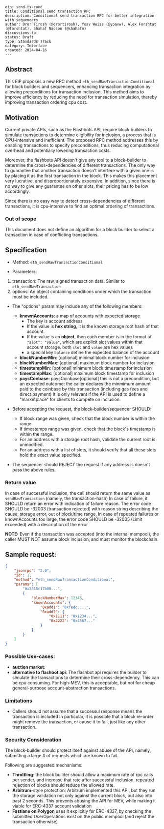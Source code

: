 ```---
eip: send-tx-cond
title: Conditional send transaction RPC
description: Conditional send transaction RPC for better integration with sequencers
author: Dror Tirosh (@drortirosh), Yoav Weiss (@yoavw), Alex Forshtat (@forshtat), Shahaf Nacson (@shahafn)
discussions-to:
status: Draft
type: Standards Track
category: Interface
created: 2024-04-16
---
```

## Abstract

This EIP proposes a new RPC method `eth_sendRawTransactionConditional` for block builders and sequencers, enhancing transaction integration by allowing preconditions for transaction inclusion. This method aims to improve efficiency by reducing the need for transaction simulation, thereby improving transaction ordering cpu cost.

## Motivation

Current private APIs, such as the Flashbots API, require block builders to simulate transactions to determine eligibility for inclusion, a process that is CPU-intensive and inefficient. The proposed RPC method addresses this by enabling transactions to specify preconditions, thus reducing computational overhead and potentially lowering transaction costs.

Moreover, the flashbots API doesn't give any tool to a block-builder to determine the cross-dependencies of different transactions. The only way to guarantee that another transaction doesn't interfere with a given one is by placing it as the first transaction in the block.
This makes this placement very lucrative, and disproportionately expensive.
In addition, since there is no way to give any guarantee on other slots, their pricing has to be low accordingly.

Since there is no easy way to detect cross-dependencies of different transactions, it is cpu-intensive to find an optimal ordering of transactions.


### Out of scope

This document does not define an algorithm for a block builder to select a transaction in case of conflicting transactions.

## Specification

* Method: `eth_sendRawTransactionConditional`

* Parameters:

1.   transaction: The raw, signed transaction data. Similar to `eth_sendRawTransaction`
2. options: An object containing conditions under which the transaction must be included.
* The "options" param may include any of the following members:
    * **knownAccounts**: a map of accounts with expected storage
        * The key is account address
        * If the value is **hex string**, it is the known storage root hash of that account.
        * If the value is an **object**, then each member is in the format of `"slot": "value"`, which are explicit slot values within that account storage.
          both `slot` and `value` are hex values
        * a special key `balance` define the expected balance of the account
    * **blockNumberMin**: [optional] minimal block number for inclusion
    * **blockNumberMax**: [optional] maximum block number for inclusion
    * **timestampMin**: [optional] minimum block timestamp for inclusion
    * **timestampMax**: [optional] maximum block timestamp for inclusion
    * **paysConbase**: paysCoinbase[optional] this is not a precondition, but an expected outcome: the caller declares the minmimum amount paid to the coinbase by this transaction (including gas fees and direct payment)
      It is only relevant if the API is used to define a "marketplace" for clients to compete on inclusion.


* Before accepting the request, the block-builder/sequencer SHOULD:
    * If block range was given, check that the block number is within the range.
    * If timestamps range was given, check that the block's timestamp is within the range.
    * For an address with a storage root hash, validate the current root is unmodified.
    * For an address with a list of slots, it should verify that all these slots hold the exact value specified.
* The sequencer should REJECT the request if any address is doesn't pass the above rules.

### Return value

In case of successful inclusion, the call should return the same value as `sendRawTransaction` (namely, the transaction-hash)
In case of failure, it SHOULD return an error with indication of failure reason.
The error code SHOULD be -32003 (transaction rejected) with reason string describing the cause: storage error, out of block/time range,
In case of repeated failures or knownAccounts too large, the error code SHOULD be -32005 (Limit exceeded) with a description of the error

**NOTE:** Even if the transaction was accepted (into the internal mempool), the caller MUST NOT assume block inclusion, and must monitor the blockchain.


## Sample request:
```json
{
    "jsonrpc": "2.0",
    "id": 1,
    "method": "eth_sendRawTransactionConditional",
    "params": [
        "0x2815c17b00...",
        {
            "blockNumberMax": 12345,
            "knownAccounts": {
                "0xadd1": "0xfedc....",
                "0xadd2": { 
                    "0x1111": "0x1234...",
                    "0x2222": "0x4567..."
                }
            }     
        } 
    ]
}
```
### Possible Use-cases:

- **auction market**:
- **alternative to flashbot api**:
  The flashbot api requires the builder to simulate the transactions to determine their cross-dependency. This can be cpu consuming.
  For high-MEV, this is acceptable, but not for cheap general-purpose account-abstraction transactions.

### Limitations

- Callers should not assume that a successul response means the transaction is included
  In particular, it is possible that a block re-order might remove the transaction, or cause it to fail, just like any other transaction.

### Security Consideration

The block-builder should protect itself against abuse of the API, namely, submitting a large #  of requests which are known to fail.

Following are suggested mechanisms:

* **Throttling**: the block builder should allow a maximum rate of rpc calls per sender, and increase
  that rate after successful inclusion. repeated rejection of blocks should reduce the allowed rate.
* **Arbitrum**-style protection: Arbitrum implemented this API, but they run the storage validation not only
  against the current block, but also into past 2 seconds.
  This prevents abusing the API for MEV, while making it viable for ERC-4337 account validation
* **Fastlane on Polygon** uses it explicitly for ERC-4337, by checking the submitted UserOperations exist on the public mempool (and reject the transaction otherwise)
